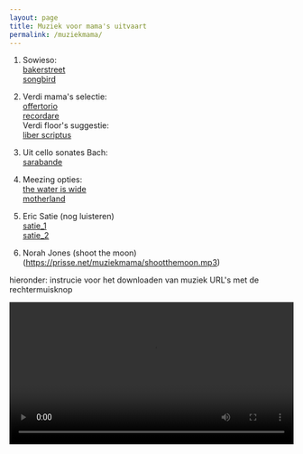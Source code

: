 ```yaml
---
layout: page
title: Muziek voor mama's uitvaart
permalink: /muziekmama/
---
```


1) Sowieso:  
[bakerstreet](https://prisse.net/muziekmama/bakerstreet.mp3)  
[songbird](https://prisse.net/muziekmama/songbird.mp3)

2) Verdi mama's selectie:  
[offertorio](https://prisse.net/muziekmama/offertorio.mp3)  
[recordare](https://prisse.net/muziekmama/recordare.mp3)  
Verdi floor's suggestie:  
[liber scriptus](https://prisse.net/muziekmama/liberscriptus.mp3)  

3) Uit cello sonates Bach:  
[sarabande](https://prisse.net/muziekmama/sarabande.mp3)  


4) Meezing opties:   
[the water is wide](https://prisse.net/muziekmama/thewateriswide.mp3)  
[motherland](https://prisse.net/muziekmama/motherland.mp3)  

5) Eric Satie (nog luisteren)  
[satie_1](https://prisse.net/muziekmama/satie_1.mp3)  
[satie_2](https://prisse.net/muziekmama/satie_2.mp3)  

6) Norah Jones
(shoot the moon)(https://prisse.net/muziekmama/shootthemoon.mp3)  


hieronder: instrucie voor het downloaden van muziek URL's met de rechtermuisknop

<video style="width:100%" controls>
 <source src="https://prisse.net/muziekmama/rechtermuisknop.mp4">
</video>

